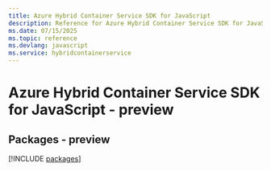 ```yaml
---
title: Azure Hybrid Container Service SDK for JavaScript
description: Reference for Azure Hybrid Container Service SDK for JavaScript
ms.date: 07/15/2025
ms.topic: reference
ms.devlang: javascript
ms.service: hybridcontainerservice
---
```

# Azure Hybrid Container Service SDK for JavaScript - preview
## Packages - preview
[!INCLUDE [packages](hybrid-container-service-index.md)]